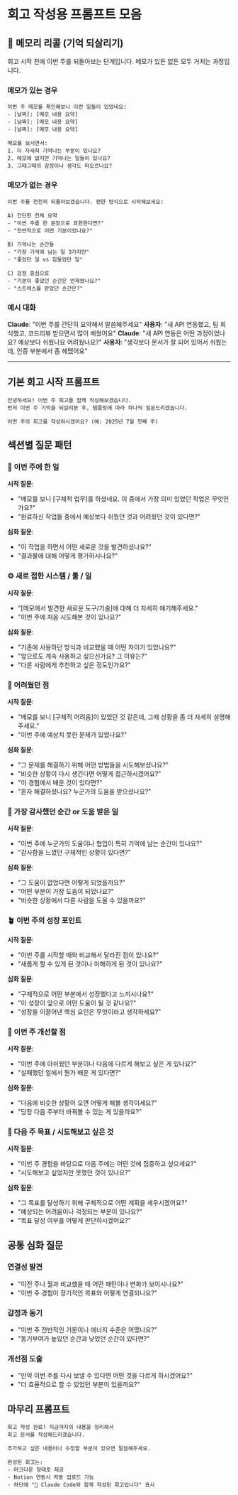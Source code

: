 # 회고 작성용 프롬프트 모음

## 🧠 메모리 리콜 (기억 되살리기)

회고 시작 전에 이번 주를 되돌아보는 단계입니다. 메모가 있든 없든 모두 거치는 과정입니다.

### 메모가 있는 경우

```
이번 주 메모를 확인해보니 이런 일들이 있었네요:
- [날짜]: [메모 내용 요약]
- [날짜]: [메모 내용 요약]
- [날짜]: [메모 내용 요약]

메모를 보시면서:
1. 더 자세히 기억나는 부분이 있나요?
2. 메모에 없지만 기억나는 일들이 있나요?
3. 그때그때의 감정이나 생각도 떠오르나요?
```

### 메모가 없는 경우

```
이번 주를 천천히 되돌아보겠습니다. 편한 방식으로 시작해보세요:

A) 간단한 전체 요약
- "이번 주를 한 문장으로 표현한다면?"
- "전반적으로 어떤 기분이었나요?"

B) 기억나는 순간들
- "가장 기억에 남는 일 3가지만"
- "좋았던 일 vs 힘들었던 일"

C) 감정 중심으로
- "기분이 좋았던 순간은 언제였나요?"
- "스트레스를 받았던 순간은?"
```

### 예시 대화

**Claude**: "이번 주를 간단히 요약해서 말씀해주세요"
**사용자**: "새 API 연동했고, 팀 회식했고, 코드리뷰 받으면서 많이 배웠어요"
**Claude**: "새 API 연동은 어떤 과정이었나요? 예상보다 쉬웠나요 어려웠나요?"
**사용자**: "생각보다 문서가 잘 되어 있어서 쉬웠는데, 인증 부분에서 좀 헤맸어요"

---

## 기본 회고 시작 프롬프트

```
안녕하세요! 이번 주 회고를 함께 작성해보겠습니다.
먼저 이번 주 기억을 되살려본 후, 템플릿에 따라 하나씩 질문드리겠습니다.

어떤 주의 회고를 작성하시겠어요? (예: 2025년 7월 첫째 주)
```

## 섹션별 질문 패턴

### 📌 이번 주에 한 일

**시작 질문**:

- "메모를 보니 [구체적 업무]를 하셨네요. 이 중에서 가장 의미 있었던 작업은 무엇인가요?"
- "완료하신 작업들 중에서 예상보다 쉬웠던 것과 어려웠던 것이 있다면?"

**심화 질문**:

- "이 작업을 하면서 어떤 새로운 것을 발견하셨나요?"
- "결과물에 대해 어떻게 평가하시나요?"

### ⚙️ 새로 접한 시스템 / 툴 / 일

**시작 질문**:

- "[메모에서 발견한 새로운 도구/기술]에 대해 더 자세히 얘기해주세요."
- "이번 주에 처음 시도해본 것이 있나요?"

**심화 질문**:

- "기존에 사용하던 방식과 비교했을 때 어떤 차이가 있었나요?"
- "앞으로도 계속 사용하고 싶으신가요? 그 이유는?"
- "다른 사람에게 추천하고 싶은 정도인가요?"

### 🤯 어려웠던 점

**시작 질문**:

- "메모를 보니 [구체적 어려움]이 있었던 것 같은데, 그때 상황을 좀 더 자세히 설명해주세요."
- "이번 주에 예상치 못한 문제가 있었나요?"

**심화 질문**:

- "그 문제를 해결하기 위해 어떤 방법들을 시도해보셨나요?"
- "비슷한 상황이 다시 생긴다면 어떻게 접근하시겠어요?"
- "이 경험에서 배운 것이 있다면?"
- "혼자 해결하셨나요? 누군가의 도움을 받으셨나요?"

### 🙌 가장 감사했던 순간 or 도움 받은 일

**시작 질문**:

- "이번 주에 누군가의 도움이나 협업이 특히 기억에 남는 순간이 있나요?"
- "감사함을 느꼈던 구체적인 상황이 있다면?"

**심화 질문**:

- "그 도움이 없었다면 어떻게 되었을까요?"
- "어떤 부분이 가장 도움이 되었나요?"
- "비슷한 상황에서 다른 사람을 도울 수 있을까요?"

### 🪴 이번 주의 성장 포인트

**시작 질문**:

- "이번 주를 시작할 때와 비교해서 달라진 점이 있나요?"
- "새롭게 할 수 있게 된 것이나 이해하게 된 것이 있나요?"

**심화 질문**:

- "구체적으로 어떤 부분에서 성장했다고 느끼시나요?"
- "이 성장이 앞으로 어떤 도움이 될 것 같나요?"
- "성장을 이끌어낸 핵심 요인은 무엇이라고 생각하세요?"

### 🔄 이번 주 개선할 점

**시작 질문**:

- "이번 주에 아쉬웠던 부분이나 다음에 다르게 해보고 싶은 게 있나요?"
- "실패했던 일에서 뭔가 배운 게 있다면?"

**심화 질문**:

- "다음에 비슷한 상황이 오면 어떻게 해볼 생각이세요?"
- "당장 다음 주부터 바꿔볼 수 있는 게 있을까요?"

### 🎯 다음 주 목표 / 시도해보고 싶은 것

**시작 질문**:

- "이번 주 경험을 바탕으로 다음 주에는 어떤 것에 집중하고 싶으세요?"
- "시도해보고 싶었지만 못했던 것이 있나요?"

**심화 질문**:

- "그 목표를 달성하기 위해 구체적으로 어떤 계획을 세우시겠어요?"
- "예상되는 어려움이나 걱정되는 부분이 있나요?"
- "목표 달성 여부를 어떻게 판단하시겠어요?"

## 공통 심화 질문

### 연결성 발견

- "이전 주나 월과 비교했을 때 어떤 패턴이나 변화가 보이시나요?"
- "이번 주 경험이 장기적인 목표와 어떻게 연결되나요?"

### 감정과 동기

- "이번 주 전반적인 기분이나 에너지 수준은 어땠나요?"
- "동기부여가 높았던 순간과 낮았던 순간이 있다면?"

### 개선점 도출

- "만약 이번 주를 다시 보낼 수 있다면 어떤 것을 다르게 하시겠어요?"
- "더 효율적으로 할 수 있었던 부분이 있을까요?"

## 마무리 프롬프트

```
회고 작성 완료! 지금까지의 내용을 정리해서
회고 문서를 작성해드리겠습니다.

추가하고 싶은 내용이나 수정할 부분이 있으면 말씀해주세요.

완성된 회고는:
- 마크다운 형태로 제공
- Notion 연동시 자동 업로드 가능
- 하단에 "🤖 Claude Code와 함께 작성된 회고입니다" 표시
```
